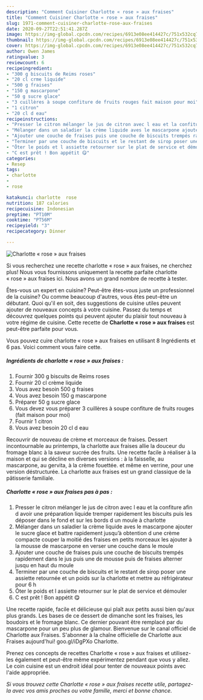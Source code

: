 ```yaml
---
description: "Comment Cuisiner Charlotte « rose » aux fraises"
title: "Comment Cuisiner Charlotte « rose » aux fraises"
slug: 1971-comment-cuisiner-charlotte-rose-aux-fraises
date: 2020-09-27T22:51:41.287Z
image: https://img-global.cpcdn.com/recipes/6913e08ee414427c/751x532cq70/charlotte-rose-aux-fraises-photo-principale-de-la-recette.jpg
thumbnail: https://img-global.cpcdn.com/recipes/6913e08ee414427c/751x532cq70/charlotte-rose-aux-fraises-photo-principale-de-la-recette.jpg
cover: https://img-global.cpcdn.com/recipes/6913e08ee414427c/751x532cq70/charlotte-rose-aux-fraises-photo-principale-de-la-recette.jpg
author: Owen James
ratingvalue: 3
reviewcount: 6
recipeingredient:
- "300 g biscuits de Reims roses"
- "20 cl crme liquide"
- "500 g fraises"
- "150 g mascarpone"
- "50 g sucre glace"
- "3 cuillères à soupe confiture de fruits rouges fait maison pour moi"
- "1 citron"
- "20 cl d eau"
recipeinstructions:
- "Presser le citron mélanger le jus de citron avec l eau et la confiture afin d avoir une préparation liquide tremper rapidement les biscuits puis les déposer dans le fond et sur les bords d un moule à charlotte"
- "Mélanger dans un saladier la crème liquide aves le mascarpone ajouter le sucre glace et battre rapidement jusqu’à obtention d une crème compacte couper la moitié des fraises en petits morceaux les ajouter à la mousse de mascarpone en verser une couche dans le moule"
- "Ajouter une couche de fraises puis une couche de biscuits trempés rapidement dans le jus puis une de mousse puis de fraises alterner jusqu en haut du moule"
- "Terminer par une couche de biscuits et le restant de sirop poser une assiette retournée et un poids sur la charlotte et mettre au réfrigérateur pour 6 h"
- "Ôter le poids et l assiette retourner sur le plat de service et démouler"
- "C est prêt ! Bon appétit 😋"
categories:
- Resep
tags:
- charlotte
- 
- rose

katakunci: charlotte  rose 
nutrition: 187 calories
recipecuisine: Indonesian
preptime: "PT10M"
cooktime: "PT56M"
recipeyield: "3"
recipecategory: Dinner

---
```



![Charlotte « rose » aux fraises](https://img-global.cpcdn.com/recipes/6913e08ee414427c/751x532cq70/charlotte-rose-aux-fraises-photo-principale-de-la-recette.jpg)

Si vous recherchez une recette charlotte « rose » aux fraises, ne cherchez plus! Nous vous fournissons uniquement la recette parfaite charlotte « rose » aux fraises ici. Nous avons un grand nombre de recette à tester.

Êtes-vous un expert en cuisine? Peut-être êtes-vous juste un professionnel de la cuisine? Ou comme beaucoup d'autres, vous êtes peut-être un débutant. Quoi qu'il en soit, des suggestions de cuisine utiles peuvent ajouter de nouveaux concepts à votre cuisine. Passez du temps et découvrez quelques points qui peuvent ajouter du plaisir tout nouveau à votre régime de cuisine. Cette recette de <strong> Charlotte « rose » aux fraises </strong> est peut-être parfaite pour vous.

<!--inarticleads1-->

Vous pouvez cuire charlotte « rose » aux fraises en utilisant 8 Ingrédients et 6 pas. Voici comment vous faire cette.

##### Ingrédients de charlotte « rose » aux fraises :

1. Fournir 300 g biscuits de Reims roses
1. Fournir 20 cl crème liquide
1. Vous avez besoin 500 g fraises
1. Vous avez besoin 150 g mascarpone
1. Préparer 50 g sucre glace
1. Vous devez vous préparer 3 cuillères à soupe confiture de fruits rouges (fait maison pour moi)
1. Fournir 1 citron
1. Vous avez besoin 20 cl d eau


Recouvrir de nouveau de crème et morceaux de fraises. Dessert incontournable au printemps, la charlotte aux fraises allie la douceur du fromage blanc à la saveur sucrée des fruits. Une recette facile à réaliser à la maison et qui se décline en diverses versions : à la faisselle, au mascarpone, au gervita, à la crème fouettée. et même en verrine, pour une version déstructurée. La charlotte aux fraises est un grand classique de la pâtisserie familiale. 

<!--inarticleads2-->

##### Charlotte « rose » aux fraises pas à pas :

1. Presser le citron mélanger le jus de citron avec l eau et la confiture afin d avoir une préparation liquide tremper rapidement les biscuits puis les déposer dans le fond et sur les bords d un moule à charlotte
1. Mélanger dans un saladier la crème liquide aves le mascarpone ajouter le sucre glace et battre rapidement jusqu’à obtention d une crème compacte couper la moitié des fraises en petits morceaux les ajouter à la mousse de mascarpone en verser une couche dans le moule
1. Ajouter une couche de fraises puis une couche de biscuits trempés rapidement dans le jus puis une de mousse puis de fraises alterner jusqu en haut du moule
1. Terminer par une couche de biscuits et le restant de sirop poser une assiette retournée et un poids sur la charlotte et mettre au réfrigérateur pour 6 h
1. Ôter le poids et l assiette retourner sur le plat de service et démouler
1. C est prêt ! Bon appétit 😋


Une recette rapide, facile et délicieuse qui plaît aux petits aussi bien qu&#39;aux plus grands. Les bases de ce dessert de dimanche sont les fraises, les boudoirs et le fromage blanc. Ce dernier pouvant être remplacé par du mascarpone pour un peu plus de glamour. Bienvenue sur le canal officiel de Charlotte aux Fraises. S&#39;abonner à la chaîne officielle de Charlotte aux Fraises aujourd&#39;hui! goo.gl/iDgPXo Charlotte. 

<!--inarticleads1-->

<p>
Prenez ces concepts de recettes Charlotte « rose » aux fraises et utilisez-les également et peut-être même expérimentez pendant que vous y allez. Le coin cuisine est un endroit idéal pour tenter de nouveaux points avec l'aide appropriée.
</p>

<p>
<i>Si vous trouvez cette Charlotte « rose » aux fraises recette utile, partagez-la avec vos amis proches ou votre famille, merci et bonne chance.</i>
</p>
